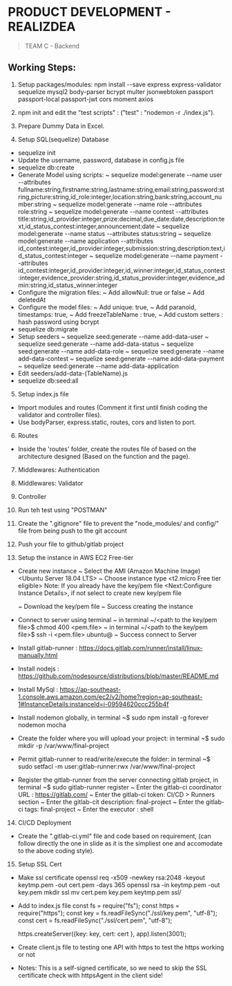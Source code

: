 # PRODUCT DEVELOPMENT - REALIZDEA
> TEAM C - Backend

## Working Steps:
1. Setup packages/modules: npm install --save express express-validator sequelize mysql2 body-parser bcrypt multer jsonwebtoken passport passport-local passport-jwt cors moment axios

2. npm init and edit the "test scripts" : ("test" : "nodemon -r ./index.js").

3. Prepare Dummy Data in Excel.

4. Setup SQL(sequelize) Database
  - sequelize init
  - Update the username, password, database in config.js file
  - sequelize db:create
  - Generate Model using scripts:
    ~ sequelize model:generate --name user --attributes fullname:string,firstname:string,lastname:string,email:string,password:string,picture:string,id_role:integer,location:string,bank:string,account_number:string
    ~ sequelize model:generate --name role --attributes role:string
    ~ sequelize model:generate --name contest --attributes title:string,id_provider:integer,prize:decimal,due_date:date,description:text,id_status_contest:integer,announcement:date
    ~ sequelize model:generate --name status --attributes status:string
    ~ sequelize model:generate --name application --attributes id_contest:integer,id_provider:integer,submission:string,description:text,id_status_contest:integer
    ~ sequelize model:generate --name payment --attributes id_contest:integer,id_provider:integer,id_winner:integer,id_status_contest:integer,evidence_provider:string,id_status_provider:integer,evidence_admin:string,id_status_winner:integer
  - Configure the migration files:
    ~ Add allowNull: true or false
    ~ Add deletedAt
  - Configure the model files:
    ~ Add unique: true,
    ~ Add paranoid, timestamps: true,
    ~ Add freezeTableName : true,
    ~ Add custom setters : hash password using bcrypt
  - sequelize db:migrate
  - Setup seeders
    ~ sequelize seed:generate --name add-data-user
    ~ sequelize seed:generate --name add-data-status
    ~ sequelize seed:generate --name add-data-role
    ~ sequelize seed:generate --name add-data-contest
    ~ sequelize seed:generate --name add-data-payment
    ~ sequelize seed:generate --name add-data-application
  - Edit seeders/add-data-(TableName).js
  - sequelize db:seed:all

5. Setup index.js file
  - Import modules and routes (Comment it first until finish coding the validator and controller files).
  - Use bodyParser, express.static, routes, cors and listen to port.

6. Routes
  - Inside the 'routes' folder, create the routes file of based on the architecture designed (Based on the function and the page).

7. Middlewares: Authentication

8. Middlewares: Validator

9. Controller

10. Run teh test using "POSTMAN"

11. Create the ".gitignore" file to prevent the "node_modules/ and config/" file from being push to the git account

12. Push your file to github/gitlab project

13. Setup the instance in AWS EC2 Free-tier
- Create new instance <Launch instaces>
  ~ Select the AMI (Amazon Machine Image) <Ubuntu Server 18.04 LTS>
  ~ Choose instance type <t2.micro Free tier eligible>
  Note: If you already have the key/pem file <Next:Configure Instance Details>, if not select <Review and Launch> to create new key/pem file

  ~ Download the key/pem file
  ~ Success creating the instance

- Connect to server using terminal
  ~ in terminal ~/<path to the key/pem file>$ chmod 400 <pem.file>
  ~ in terminal ~/<path to the key/pem file>$ ssh -i <pem.file> ubuntu@<Public IPv4 address or DNS>
  ~ Success connect to Server

- Install gitlab-runner : https://docs.gitlab.com/runner/install/linux-manually.html

- Install nodejs : https://github.com/nodesource/distributions/blob/master/README.md

- Install MySql : https://ap-southeast-1.console.aws.amazon.com/ec2/v2/home?region=ap-southeast-1#InstanceDetails:instanceId=i-09594620ccc255b4f

- Install nodemon globally, in terminal ~$ sudo npm install -g forever nodemon mocha

- Create the folder where you will upload your project: in terminal ~$ sudo mkdir -p /var/www/final-project

- Permit gitlab-runner to read/write/execute the folder:
in terminal ~$ sudo setfacl -m user:gitlab-runner:rwx /var/www/final-project

- Register the gitlab-runner from the server connecting gitlab project, in terminal ~$ sudo gitlab-runner register
  ~ Enter the gitlab-ci coordinator URL : https://gitlab.com/
  ~ Enter the gitlab-ci token: <in your gitlab project Settings > CI/CD > Runners section
  ~ Enter the gitlab-cit description: final-project
  ~ Enter the gitlab-ci tags: final-project
  ~ Enter the executor : shell

14. CI/CD Deployment
- Create the ".gitlab-ci.yml" file and code based on requirement, (can follow directly the one in slide as it is the simpliest one and accomodate to the above coding style).

15. Setup SSL Cert
- Make ssl certificate
    openssl req -x509 -newkey rsa:2048 -keyout keytmp.pem -out cert.pem -days 365
    openssl rsa -in keytmp.pem -out key.pem
    mkdir ssl
    mv cert.pem key.pem keytmp.pem ssl/

- Add to index.js file
    const fs = require("fs");
    const https = require("https");
    const key = fs.readFileSync("./ssl/key.pem", "utf-8");
    const cert = fs.readFileSync("./ssl/cert.pem", "utf-8");

    https.createServer({key: key, cert: cert }, app).listen(3001);

- Create client.js file to testing one API with https to test the https working or not
- Notes: This is a self-signed certificate, so we need to skip the SSL certificate check with httpsAgent in the client side!
